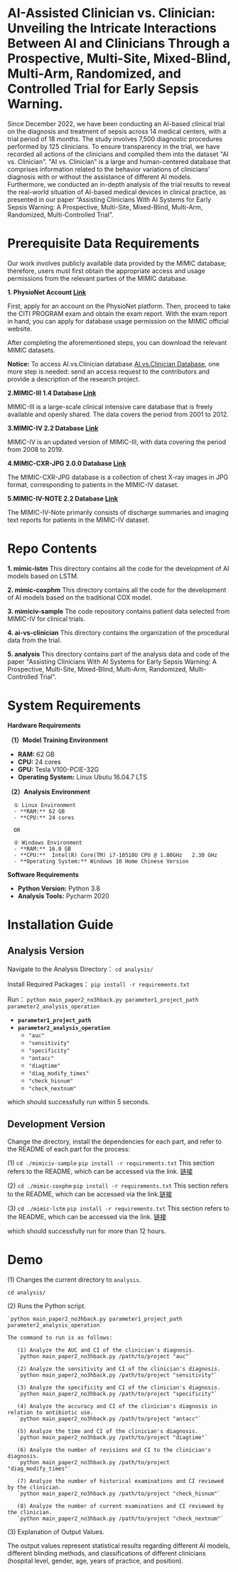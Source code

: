 # AI-Assisted Clinician vs. Clinician: Unveiling the Intricate Interactions Between AI and Clinicians Through a Prospective, Multi-Site, Mixed-Blind, Multi-Arm, Randomized, and Controlled Trial for Early Sepsis Warning.

Since December 2022, we have been conducting an AI-based clinical trial on the diagnosis and treatment of sepsis across 14 medical centers, with a trial period of 18 months. The study involves 7,500 diagnostic procedures performed by 125 clinicians. To ensure transparency in the trial, we have recorded all actions of the clinicians and compiled them into the dataset "AI vs. Clinician". "AI vs. Clinician" is a large and human-centered database that comprises information related to the behavior variations of clinicians’ diagnosis with or without the assistance of different AI models. Furthermore, we conducted an in-depth analysis of the trial results to reveal the real-world situation of AI-based medical devices in clinical practice, as presented in our paper “Assisting Clinicians With AI Systems for Early Sepsis Warning: A Prospective, Multi-Site, Mixed-Blind, Multi-Arm, Randomized, Multi-Controlled Trial”.


# Prerequisite Data Requirements

Our work involves publicly available data provided by the MIMIC database; therefore, users must first obtain the appropriate access and usage permissions from the relevant parties of the MIMIC database.

**1. PhysioNet Account [Link](https://physionet.org/)**

First, apply for an account on the PhysioNet platform. Then, proceed to take the CITI PROGRAM exam and obtain the exam report. With the exam report in hand, you can apply for database usage permission on the MIMIC official website.

After completing the aforementioned steps, you can download the relevant MIMIC datasets.

**Notice:**  To access AI.vs.Clinician database [AI.vs.Clinician Database](https://www.benchcouncil.org/ai.vs.clinician/), one more step is needed: send an access request to the contributors and provide a description of the research project.

**2.MIMIC-III 1.4 Database [Link](https://physionet.org/content/mimiciii/1.4/)**

MIMIC-III is a large-scale clinical intensive care database that is freely available and openly shared. The data covers the period from 2001 to 2012.

**3.MIMIC-IV 2.2 Database [Link](https://physionet.org/content/mimiciv/2.2/)**

MIMIC-IV is an updated version of MIMIC-III, with data covering the period from 2008 to 2019.


**4.MIMIC-CXR-JPG 2.0.0 Database [Link](https://physionet.org/content/mimic-cxr/2.0.0/)**

The MIMIC-CXR-JPG database is a collection of chest X-ray images in JPG format, corresponding to patients in the MIMIC-IV dataset.


**5.MIMIC-IV-NOTE 2.2 Database [Link](https://physionet.org/content/mimic-iv-note/2.2/)**

The MIMIC-IV-Note primarily consists of discharge summaries and imaging text reports for patients in the MIMIC-IV dataset.




# Repo Contents

**1. mimic-lstm** This directory contains all the code for the development of AI models based on LSTM.

**2. mimic-coxphm** This directory contains all the code for the development of AI models based on the traditional COX model.

**3. mimiciv-sample**  The code repository contains patient data selected from MIMIC-IV for clinical trials.

**4. ai-vs-clinician**  This directory contains the organization of the procedural data from the trial.

**5. analysis**  This directory contains part of the analysis data and code of the paper "Assisting Clinicians With AI Systems for Early Sepsis Warning: A Prospective, Multi-Site, Mixed-Blind, Multi-Arm, Randomized, Multi-Controlled Trial".



# System Requirements

**Hardware Requirements**

**（1）Model Training Environment**
- **RAM:** 62 GB
- **CPU:** 24 cores
- **GPU:** Tesla V100-PCIE-32G
- **Operating System:** Linux Ubutu 16.04.7 LTS

**（2）Analysis Environment**

      ① Linux Environment
      - **RAM:** 62 GB
      - **CPU:** 24 cores
        
      OR
      
      ② Windows Environment
      - **RAM:** 16.0 GB
      - **CPU:**  Intel(R) Core(TM) i7-10510U CPU @ 1.80GHz   2.30 GHz
      - **Operating System:** Windows 10 Home Chinese Version


**Software Requirements**
- **Python Version:** Python 3.8
- **Analysis Tools:** Pycharm 2020


# Installation Guide
## Analysis Version
Navigate to the Analysis Directory：
`cd analysis/`

Install Required Packages：
`pip install -r requirements.txt`

Run：
`python main_paper2_no3hback.py parameter1_project_path parameter2_analysis_operation`
- **`parameter1_project_path`**
- **`parameter2_analysis_operation`**
  - `"auc"`
  - `"sensitivity"`
  - `"specificity"`
  - `"antacc"`
  - `"diagtime"`
  - `"diag_modify_times"`
  - `"check_hisnum"`
  - `"check_nextnum"`

which should successfully run within 5 seconds.

## Development Version
Change the directory, install the dependencies for each part, and refer to the README of each part for the process:

(1) `cd ./mimiciv-sample`
`pip install -r requirements.txt`
This section refers to the README, which can be accessed via the link. [链接](https://github.com/BenchCouncil/AI.vs.Clinician/blob/master/mimiciv-sample/README.md)

(2) `cd ./mimic-coxphm`
`pip install -r requirements.txt`
This section refers to the README, which can be accessed via the link.[链接](https://github.com/BenchCouncil/AI.vs.Clinician/blob/master/mimic-coxphm/README.md)

(3) `cd ./mimic-lstm`
`pip install -r requirements.txt`
This section refers to the README, which can be accessed via the link. [链接](https://github.com/BenchCouncil/AI.vs.Clinician/blob/master/mimic-lstm/README.md)

which should successfully run for more than 12 hours. 

# Demo

(1) Changes the current directory to `analysis`.
   
   `cd analysis/`
   
 (2) Runs the Python script.
   
    `python main_paper2_no3hback.py parameter1_project_path parameter2_analysis_operation`
 
    The command to run is as follows:
 
       (1) Analyze the AUC and CI of the clinician's diagnosis.
       `python main_paper2_no3hback.py /path/to/project "auc"`
       
       (2) Analyze the sensitivity and CI of the clinician's diagnosis.
       `python main_paper2_no3hback.py /path/to/project "sensitivity"`
      
       (3) Analyze the specificity and CI of the clinician's diagnosis.
       `python main_paper2_no3hback.py /path/to/project "specificity"`
      
       (4) Analyze the accuracy and CI of the clinician's diagnosis in relation to antibiotic use.
       `python main_paper2_no3hback.py /path/to/project "antacc"`
      
       (5) Analyze the time and CI of the clinician's diagnosis.
       `python main_paper2_no3hback.py /path/to/project "diagtime"`
      
       (6) Analyze the number of revisions and CI to the clinician's diagnosis.
       `python main_paper2_no3hback.py /path/to/project "diag_modify_times"`
       
       (7) Analyze the number of historical examinations and CI reviewed by the clinician.
       `python main_paper2_no3hback.py /path/to/project "check_hisnum"`
       
       (8) Analyze the number of current examinations and CI reviewed by the clinician.
       `python main_paper2_no3hback.py /path/to/project "check_nextnum"`

       
       
 (3) Explanation of Output Values.

 The output values represent statistical results regarding different AI models, different blinding methods, and classifications of different clinicians (hospital level, gender, age, years of practice, and position).
 
































